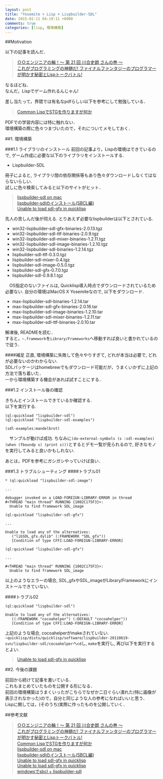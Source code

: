 ```yaml
---
layout: post
title: "Yosemite + Lisp + Lispbuilder-SDL"
date: 2015-02-11 04:19:11 +0900
comments: true
categories: [lisp, 環境構築]
---
```


##Motivation

以下の記事を読んだ．

>[ＯＯエンジニアの輪！～ 第 21 回 川合史朗 さんの巻 ～](http://www.ogis-ri.co.jp/otc/hiroba/others/OORing/interview21.html)  
>[これがプログラミングの神髄だ! ファイナルファンタジーのプログラマーが明かす秘密とLispトークバトル!](http://d.hatena.ne.jp/shi3z/20140123/1390429115)  

<!-- more -->

なるほどね．  
なんだ，Lispでゲーム作れるんじゃん!  
  
差し当たって，界隈では有名なpdfらしい以下を参考にして勉強している．  

>[Common LispでSTGを作りますが何か](http://www.usamimi.info/~ide/programe/stg_doc/stg-commonlisp.pdf)  

PDFでの学習内容には特に触れない．  
環境構築の際に色々つまづいたので，それについてメモしておく．

##1. 環境構築

###1.1 ライブラリのインストール
前回の記事より，Lispの環境はできているので, ゲーム作成に必要な以下のライブラリをインストールする.

* Lispbuilder-SDL

冊子によると, ライブラリ間の依存関係等もあり色々ダウンロードしなくてはならないらしい.   
試しに色々検索してみると以下のサイトがヒット．

>[lispbuilder-sdl on mac](http://d.hatena.ne.jp/Nos/20140824/1408869981)  
>[lispbuilder-sdlのインストール(SBCL編)](http://lambdasakura.hatenablog.com/entry/20110112/1294819728)  
>[Unable to load sdl-gfx in quicklisp](http://stackoverflow.com/questions/6714714/unable-to-load-sdl-gfx-in-quicklisp)

先人の苦しんだ後が伺える. とりあえず必要なlispbuilderは以下とされている.  

* win32-lispbuilder-sdl-gfx-binaries-2.0.13.tgz* win32-lispbuilder-sdl-ttf-binaries-2.0.9.tgz* win32-lispbuilder-sdl-mixer-binaries-1.2.11.tgz
* win32-lispbuilder-sdl-image-binaries-1.2.10.tgz
* win32-lispbuilder-sdl-binaries-1.2.14.tgz* lispbuilder-sdl-ttf-0.3.0.tgz* lispbuilder-sdl-mixer-0.4.tgz* lispbuilder-sdl-image-0.5.0.tgz* lispbuilder-sdl-gfx-0.7.0.tgz* lispbuilder-sdl-0.9.8.1.tgz

　OS指定のないファイルは, Quicklisp導入時点でダウンロードされているため必要ない. 自分の環境はMacOS X Yosemiteなので, 以下をダウンロード.

* max-lispbuilder-sdl-binaries-1.2.14.tar
* max-lispbuilder-sdl-gfx-binaries-2.0.16.tar
* max-lispbuilder-sdl-image-binaries-1.2.10.tar
* max-lispbuilder-sdl-mixer-binaries-1.2.11.tar
* max-lispbuilder-sdl-ttf-binaries-2.0.10.tar

解凍後, READMEを読む．  
すると，`~.framework`を`Library/Frameworks`へ移動すれば良いと書かれているので従う．

####補足
正直, 環境構築に失敗して色々やりすぎて, どれが本当は必要で, どれが必要ないのかわからない.   
SDLパッケージはhomebrewでもダウンロード可能だが，うまくいかずに上記の方法で落ち着いた．  
一から環境構築する機会があれば試すことにする．  

###1.2 インストール後の確認

きちんとインストールできているか確認する.   
以下を実行する.

```
(ql:quickload "lispbuilder-sdl")
(ql:quickload "lispbuilder-sdl-examples")

(sdl-examples:mandelbrot)
```

　サンプルが動けば成功. ちなみに`(do-external-symbols (s :sdl-examples) (when (fboundp s) (print s)))`とするとデモ一覧が見られるので, 好きなモノを実行してみると良いかもしれない.  

あとは，PDFを参考にガシガシやっていけば良い．

###1.3 トラブルシューティング
####トラブル01
```
* (ql:quickload "lispbuilder-sdl-image")

...

debugger invoked on a LOAD-FOREIGN-LIBRARY-ERROR in thread
#<THREAD "main thread" RUNNING {1002C175F3}>:
  Unable to find framework SDL_image
```
```
(ql:quickload "lispbuilder-sdl-gfx")

...

Unable to load any of the alternatives:                                         
   ("libSDL_gfx.dylib" (:FRAMEWORK "SDL_gfx"))
   [Condition of type CFFI:LOAD-FOREIGN-LIBRARY-ERROR]
```
```
(ql:quickload "lispbuilder-sdl-gfx")

...

#<THREAD "main thread" RUNNING {1002C175F3}>:
  Unable to find framework SDL_image
```

以上のようなエラーの場合, SDL_gfxやSDL_imageがLibrary/Frameworkにインストールできていない. 

####トラブル02
```
(ql:quickload "lispbuilder-sdl")

Unable to load any of the alternatives:
   ((:FRAMEWORK "cocoahelper") (:DEFAULT "cocoahelper"))
   [Condition of type CFFI:LOAD-FOREIGN-LIBRARY-ERROR]
```
上記のような場合, cocoahelperがmakeされていない. `~quicklisp/dists/quicklisp/software/lispbuilder-20110619-svn/lispbuilder-sdl/cocoahelper`へ`cd`し, `make`を実行し, 再び以下を実行するとよい.

>[Unable to load sdl-gfx in quicklisp](http://stackoverflow.com/questions/6714714/unable-to-load-sdl-gfx-in-quicklisp)

##2. 今後の課題

前回から続けて記事を書いている．  
これもまとめていたものを公開する形になる．  
前回の環境構築はうまくいったがこちらでなぜか二日ぐらい潰れた(特に画像が表示されなかった)ので，自分と同じような人の参考になればいいと思う．  
Lispに関しては，(そのうち)実際に作ったものを公開していく．  

##参考文献
>[ＯＯエンジニアの輪！～ 第 21 回 川合史朗 さんの巻 ～](http://www.ogis-ri.co.jp/otc/hiroba/others/OORing/interview21.html)  
>[これがプログラミングの神髄だ! ファイナルファンタジーのプログラマーが明かす秘密とLispトークバトル!](http://d.hatena.ne.jp/shi3z/20140123/1390429115)  
>[Common LispでSTGを作りますが何か](http://www.usamimi.info/~ide/programe/stg_doc/stg-commonlisp.pdf)  
>[lispbuilder-sdl on mac](http://d.hatena.ne.jp/Nos/20140824/1408869981)  
>[lispbuilder-sdlのインストール(SBCL編)](http://lambdasakura.hatenablog.com/entry/20110112/1294819728)  
>[Unable to load sdl-gfx in quicklisp](http://stackoverflow.com/questions/6714714/unable-to-load-sdl-gfx-in-quicklisp)  
>[Unable to load sdl-gfx in quicklisp](http://stackoverflow.com/questions/6714714/unable-to-load-sdl-gfx-in-quicklisp)  
>[windowsでsbcl + lispbuilder-sdl](http://d.hatena.ne.jp/Nos/20141004/1412445272)  